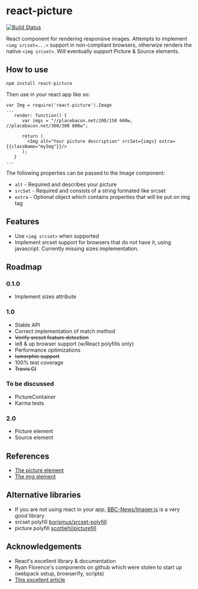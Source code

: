 # react-picture
[![Build Status](https://travis-ci.org/ldesplat/react-picture.svg?branch=master)](https://travis-ci.org/ldesplat/react-picture)

React component for rendering responsive images. Attempts to implement `<img srcset=...>` support in non-compliant browsers, otherwize renders the native `<img srcset>`. Will eventually support Picture & Source elements.

## How to use

```npm install react-picture```

Then use in your react app like so:

```
var Img = require('react-picture').Image
...
   render: function() {
   	  var imgs = "//placebacon.net/200/150 600w, //placebacon.net/300/300 800w";

      return (
      	<Img alt="Your picture description" srcSet={imgs} extra={{className="myImg"}}/>
      );
   }
...
```

The following properties can be passed to the Image component:
- `alt` - Required and describes your picture
- `srcSet` - Required and consists of a string formated like srcset
- `extra` - Optional object which contains properties that will be put on img tag

## Features

- Use `<img srcset>` when supported
- Implement srcset support for browsers that do not have it, using javascript. Currently missing sizes implementation.

## Roadmap

### 0.1.0
- Implement sizes attribute

### 1.0
- Stable API
- Correct implementation of match method
- ~~Verify srcset feature detection~~
- ie8 & up browser support (w/React polyfills only)
- Performance optimizations
- ~~Ismorphic support~~
- 100% test coverage
- ~~Travis CI~~

### To be discussed
- PictureContainer
- Karma tests

### 2.0
- Picture element
- Source element

## References

- [The picture element](http://www.w3.org/html/wg/drafts/html/master/embedded-content.html#the-picture-element)
- [The img element](http://www.w3.org/html/wg/drafts/html/master/embedded-content.html#the-img-element)

## Alternative libraries

- If you are not using react in your app, [BBC-News/Imager.js](https://github.com/BBC-News/Imager.js) is a very good library
- srcset polyfill [borismus/srcset-polyfill](https://github.com/borismus/srcset-polyfill)
- picture polyfill [scottjehl/picturefill](https://github.com/scottjehl/picturefill)

## Acknowledgements

- React's excellent library & documentation
- Ryan Florence's components on github which were stolen to start up (webpack setup, browserify, scripts)
- [This excellent article](http://www.html5rocks.com/en/mobile/high-dpi/)
